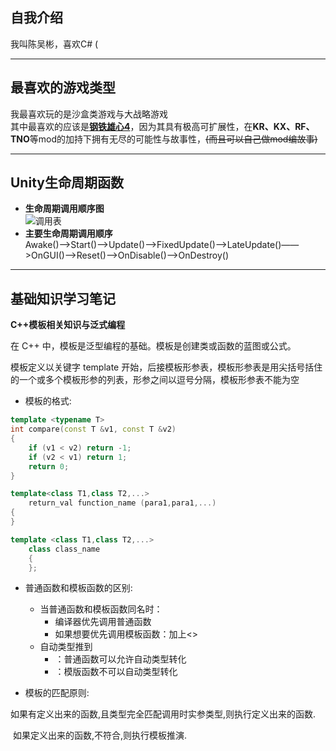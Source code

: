 ## 自我介绍
我叫陈吴彬，喜欢C# (
***
## 最喜欢的游戏类型
我最喜欢玩的是沙盒类游戏与大战略游戏  
其中最喜欢的应该是<u>**钢铁雄心4**</u>，因为其具有极高可扩展性，在**KR、KX、RF、TNO**等mod的加持下拥有无尽的可能性与故事性，~~(而且可以自己做mod编故事)~~

***
## Unity生命周期函数
+ **生命周期调用顺序图**  
![调用表](https://img-blog.csdnimg.cn/2019031116100080.jpg?x-oss-process=image/watermark,type_ZmFuZ3poZW5naGVpdGk,shadow_10,text_aHR0cHM6Ly9ibG9nLmNzZG4ubmV0L3NpbmF0XzM0NzkxNjMy,size_16,color_FFFFFF,t_70 "QAQ")
+ **主要生命周期调用顺序**  
Awake()——>Start()——>Update()——>FixedUpdate()——>LateUpdate()——>OnGUI()——>Reset()——>OnDisable()——>OnDestroy()
***
## 基础知识学习笔记
**C++模板相关知识与泛式编程**

在 C++ 中，模板是泛型编程的基础。模板是创建类或函数的蓝图或公式。

模板定义以关键字 template 开始，后接模板形参表，模板形参表是用尖括号括住的一个或多个模板形参的列表，形参之间以逗号分隔，模板形参表不能为空

+ 模板的格式:

```c++
template <typename T>
int compare(const T &v1, const T &v2)
{
    if (v1 < v2) return -1;
    if (v2 < v1) return 1;
    return 0;
}
```
```c++
template<class T1,class T2,...> 
    return_val function_name (para1,para1,...)
{
}
```

```c++
template <class T1,class T2,...>
    class class_name
    {
    };
```

+ 普通函数和模板函数的区别:
	- 当普通函数和模板函数同名时：
		- 编译器优先调用普通函数
		- 如果想要优先调用模板函数：加上<>
	- 自动类型推到
		- ：普通函数可以允许自动类型转化
		- ：模版函数不可以自动类型转化

+ 模板的匹配原则:

​		如果有定义出来的函数,且类型完全匹配调用时实参类型,则执行定义出来的函数.

​		如果定义出来的函数,不符合,则执行模板推演.